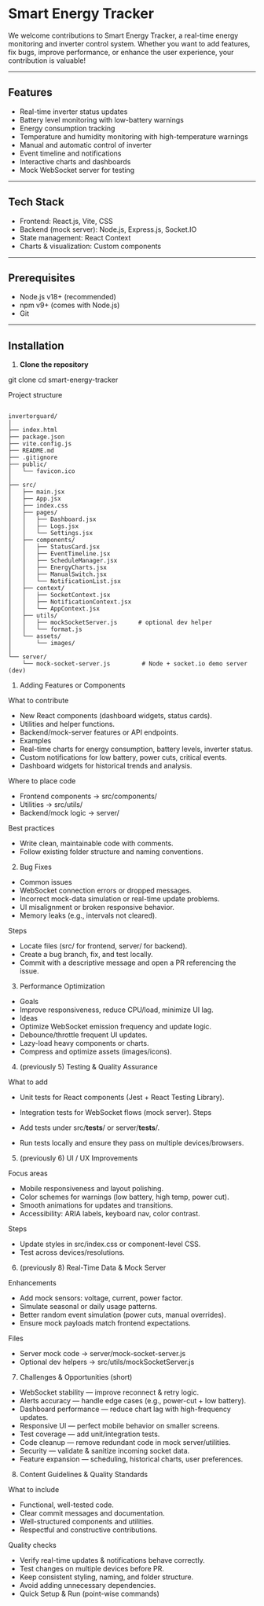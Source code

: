 # Smart Energy Tracker

We welcome contributions to Smart Energy Tracker, a real-time energy monitoring and inverter control system. Whether you want to add features, fix bugs, improve performance, or enhance the user experience, your contribution is valuable!

---

## Features

- Real-time inverter status updates
- Battery level monitoring with low-battery warnings
- Energy consumption tracking
- Temperature and humidity monitoring with high-temperature warnings
- Manual and automatic control of inverter
- Event timeline and notifications
- Interactive charts and dashboards
- Mock WebSocket server for testing

---

## Tech Stack

- Frontend: React.js, Vite, CSS
- Backend (mock server): Node.js, Express.js, Socket.IO
- State management: React Context
- Charts & visualization: Custom components

---

## Prerequisites

- Node.js v18+ (recommended)
- npm v9+ (comes with Node.js)
- Git

---

## Installation
1. **Clone the repository**

git clone <repo>
cd smart-energy-tracker

Project structure
```

invertorguard/
│
├── index.html
├── package.json
├── vite.config.js
├── README.md
├── .gitignore
├── public/
│   └── favicon.ico
│
├── src/
│   ├── main.jsx
│   ├── App.jsx
│   ├── index.css
│   ├── pages/
│   │   ├── Dashboard.jsx
│   │   ├── Logs.jsx
│   │   └── Settings.jsx
│   ├── components/
│   │   ├── StatusCard.jsx
│   │   ├── EventTimeline.jsx
│   │   ├── ScheduleManager.jsx
│   │   ├── EnergyCharts.jsx
│   │   ├── ManualSwitch.jsx
│   │   └── NotificationList.jsx
│   ├── context/
│   │   ├── SocketContext.jsx
│   │   ├── NotificationContext.jsx
│   │   └── AppContext.jsx
│   ├── utils/
│   │   ├── mockSocketServer.js      # optional dev helper
│   │   └── format.js
│   └── assets/
│       └── images/
│
└── server/
    └── mock-socket-server.js         # Node + socket.io demo server (dev)

```

1. Adding Features or Components

What to contribute

- New React components (dashboard widgets, status cards).
- Utilities and helper functions.
- Backend/mock-server features or API endpoints.
- Examples
- Real-time charts for energy consumption, battery levels, inverter status.
- Custom notifications for low battery, power cuts, critical events.
- Dashboard widgets for historical trends and analysis.



Where to place code

- Frontend components → src/components/
- Utilities → src/utils/
- Backend/mock logic → server/



Best practices

* Write clean, maintainable code with comments.
* Follow existing folder structure and naming conventions.

2. Bug Fixes

- Common issues
- WebSocket connection errors or dropped messages.
- Incorrect mock-data simulation or real-time update problems.
- UI misalignment or broken responsive behavior.
- Memory leaks (e.g., intervals not cleared).



Steps

- Locate files (src/ for frontend, server/ for backend).
- Create a bug branch, fix, and test locally.
- Commit with a descriptive message and open a PR referencing the issue.



3. Performance Optimization

- Goals
- Improve responsiveness, reduce CPU/load, minimize UI lag.
- Ideas
- Optimize WebSocket emission frequency and update logic.
- Debounce/throttle frequent UI updates.
- Lazy-load heavy components or charts.
- Compress and optimize assets (images/icons).



4. (previously 5) Testing & Quality Assurance



What to add

- Unit tests for React components (Jest + React Testing Library).
- Integration tests for WebSocket flows (mock server).
Steps

- Add tests under src/__tests__/ or server/__tests__/.
- Run tests locally and ensure they pass on multiple devices/browsers.

5. (previously 6) UI / UX Improvements
   

Focus areas

- Mobile responsiveness and layout polishing.
- Color schemes for warnings (low battery, high temp, power cut).
- Smooth animations for updates and transitions.
- Accessibility: ARIA labels, keyboard nav, color contrast.


Steps

- Update styles in src/index.css or component-level CSS.
- Test across devices/resolutions.



6. (previously 8) Real-Time Data & Mock Server

Enhancements

- Add mock sensors: voltage, current, power factor.
- Simulate seasonal or daily usage patterns.
- Better random event simulation (power cuts, manual overrides).
- Ensure mock payloads match frontend expectations.



Files

- Server mock code → server/mock-socket-server.js
- Optional dev helpers → src/utils/mockSocketServer.js



7. Challenges & Opportunities (short)


- WebSocket stability — improve reconnect & retry logic.
- Alerts accuracy — handle edge cases (e.g., power-cut + low battery).
- Dashboard performance — reduce chart lag with high-frequency updates.
- Responsive UI — perfect mobile behavior on smaller screens.
- Test coverage — add unit/integration tests.
- Code cleanup — remove redundant code in mock server/utilities.
- Security — validate & sanitize incoming socket data.
- Feature expansion — scheduling, historical charts, user preferences.



8. Content Guidelines & Quality Standards

   

What to include

- Functional, well-tested code.
- Clear commit messages and documentation.
- Well-structured components and utilities.
- Respectful and constructive contributions.
  
Quality checks
- Verify real-time updates & notifications behave correctly.
- Test changes on multiple devices before PR.
- Keep consistent styling, naming, and folder structure.
- Avoid adding unnecessary dependencies.
- Quick Setup & Run (point-wise commands)






